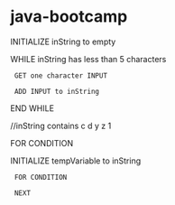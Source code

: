 # java-bootcamp

INITIALIZE inString to empty

WHILE inString has less than 5 characters

     GET one character INPUT

     ADD INPUT to inString 

END WHILE

//inString contains c d y z 1

FOR CONDITION 

INITIALIZE tempVariable to inString

     FOR CONDITION

     NEXT

     
